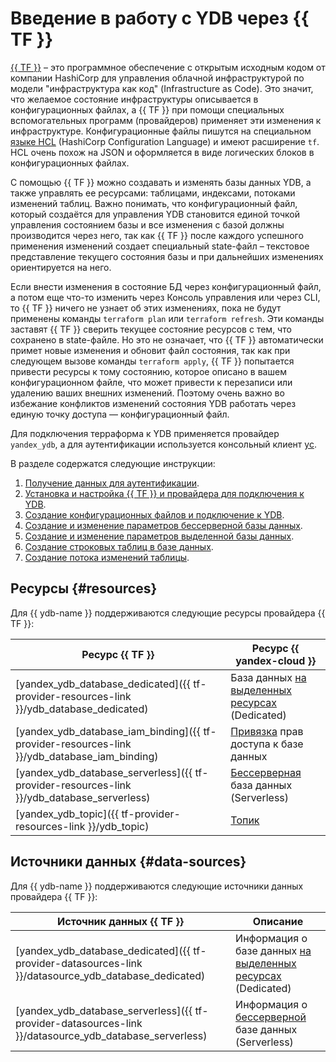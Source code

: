 # Введение в работу с YDB через {{ TF }}

[{{ TF }}](https://www.terraform.io) – это программное обеспечение с открытым исходным кодом от компании HashiCorp для управления облачной инфраструктурой по модели "инфраструктура как код" (Infrastructure as Code). Это значит, что желаемое состояние инфраструктуры описывается в конфигурационных файлах, а {{ TF }} при помощи специальных вспомогательных программ (провайдеров) применяет эти изменения к инфраструктуре. Конфигурационные файлы пишутся на специальном [языке HCL](https://developer.hashicorp.com/terraform/language/syntax) (HashiCorp Configuration Language) и имеют расширение `tf`. HCL очень похож на JSON и оформляется в виде логических блоков в конфигурационных файлах.

С помощью {{ TF }} можно создавать и изменять базы данных YDB, а также управлять ее ресурсами: таблицами, индексами, потоками изменений таблиц. Важно понимать, что конфигурационный файл, который создаётся для управления YDB становится единой точкой управления состоянием базы и все изменения с базой должны производится через него, так как {{ TF }} после каждого успешного применения изменений создает специальный state-файл – текстовое представление текущего состояния базы и при дальнейших изменениях ориентируется на него.

Если внести изменения в состояние БД через конфигурационный файл, а потом еще что-то изменить через Консоль управления или через CLI, то {{ TF }} ничего не узнает об этих изменениях, пока не будут применены команды `terraform plan` или `terraform refresh`. Эти команды заставят {{ TF }} сверить текущее состояние ресурсов с тем, что сохранено в state-файле. Но это не означает, что {{ TF }} автоматически примет новые изменения и обновит файл состояния, так как при следующем вызове команды `terraform apply`, {{ TF }} попытается привести ресурсы к тому состоянию, которое описано в вашем конфигурационном файле, что может привести к перезаписи или удалению ваших внешних изменений. Поэтому очень важно во избежание конфликтов изменений состояния YDB работать через единую точку доступа — конфигурационный файл.

Для подключения терраформа к YDB применяется провайдер `yandex_ydb`, а для аутентификации используется консольный клиент [yc](../../cli/quickstart.md).

В разделе содержатся следующие инструкции:
1. [Получение данных для аутентификации](credentials.md).
2. [Установка и настройка {{ TF }} и провайдера для подключения к YDB](install.md). 
3. [Создание конфигурационных файлов и подключение к YDB](configure.md).
4. [Создание и изменение параметров бессерверной базы данных](serverless-database.md).
5. [Создание и изменение параметров выделенной базы данных](dedicated-database.md).
6. [Создание строковых таблиц в базе данных](row-tables.md).
7. [Создание потока изменений таблицы](cdc.md).

## Ресурсы {#resources}

Для {{ ydb-name }} поддерживаются следующие ресурсы провайдера {{ TF }}:

| **Ресурс {{ TF }}** | **Ресурс {{ yandex-cloud }}** |
| --- | --- |
| [yandex_ydb_database_dedicated]({{ tf-provider-resources-link }}/ydb_database_dedicated) | База данных [на выделенных ресурсах](../concepts/resources.md#resource-presets) (Dedicated) |
| [yandex_ydb_database_iam_binding]({{ tf-provider-resources-link }}/ydb_database_iam_binding) | [Привязка](../../iam/concepts/access-control/index.md#access-bindings) прав доступа к базе данных |
| [yandex_ydb_database_serverless]({{ tf-provider-resources-link }}/ydb_database_serverless) | [Бессерверная](../concepts/resources.md#serverless) база данных (Serverless) |
| [yandex_ydb_topic]({{ tf-provider-resources-link }}/ydb_topic) | [Топик](https://ydb.tech/docs/ru/concepts/topic) |

## Источники данных {#data-sources}

Для {{ ydb-name }} поддерживаются следующие источники данных провайдера {{ TF }}:

| **Источник данных {{ TF }}** | **Описание** |
| --- | --- |
| [yandex_ydb_database_dedicated]({{ tf-provider-datasources-link }}/datasource_ydb_database_dedicated) | Информация о базе данных [на выделенных ресурсах](../concepts/resources.md#resource-presets) (Dedicated) |
| [yandex_ydb_database_serverless]({{ tf-provider-datasources-link }}/datasource_ydb_database_serverless) | Информация о [бессерверной](../concepts/resources.md#serverless) базе данных (Serverless) |
